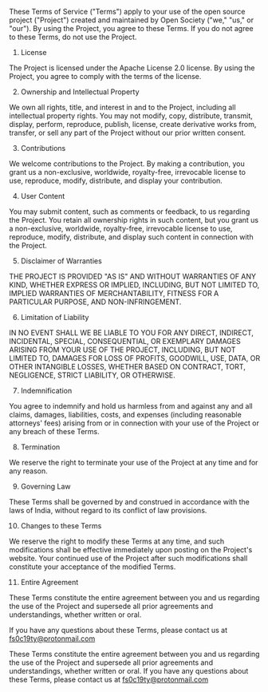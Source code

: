 These Terms of Service ("Terms") apply to your use of the open source project ("Project") created and maintained by Open Society ("we," "us," or "our"). By using the Project, you agree to these Terms. If you do not agree to these Terms, do not use the Project.

1.  License

The Project is licensed under the Apache License 2.0 license. By using the Project, you agree to comply with the terms of the license.

2. Ownership and Intellectual Property

We own all rights, title, and interest in and to the Project, including all intellectual property rights. You may not modify, copy, distribute, transmit, display, perform, reproduce, publish, license, create derivative works from, transfer, or sell any part of the Project without our prior written consent.

3. Contributions

We welcome contributions to the Project. By making a contribution, you grant us a non-exclusive, worldwide, royalty-free, irrevocable license to use, reproduce, modify, distribute, and display your contribution.

4. User Content

You may submit content, such as comments or feedback, to us regarding the Project. You retain all ownership rights in such content, but you grant us a non-exclusive, worldwide, royalty-free, irrevocable license to use, reproduce, modify, distribute, and display such content in connection with the Project.

5. Disclaimer of Warranties

THE PROJECT IS PROVIDED "AS IS" AND WITHOUT WARRANTIES OF ANY KIND, WHETHER EXPRESS OR IMPLIED, INCLUDING, BUT NOT LIMITED TO, IMPLIED WARRANTIES OF MERCHANTABILITY, FITNESS FOR A PARTICULAR PURPOSE, AND NON-INFRINGEMENT.

6. Limitation of Liability

IN NO EVENT SHALL WE BE LIABLE TO YOU FOR ANY DIRECT, INDIRECT, INCIDENTAL, SPECIAL, CONSEQUENTIAL, OR EXEMPLARY DAMAGES ARISING FROM YOUR USE OF THE PROJECT, INCLUDING, BUT NOT LIMITED TO, DAMAGES FOR LOSS OF PROFITS, GOODWILL, USE, DATA, OR OTHER INTANGIBLE LOSSES, WHETHER BASED ON CONTRACT, TORT, NEGLIGENCE, STRICT LIABILITY, OR OTHERWISE.

7. Indemnification

You agree to indemnify and hold us harmless from and against any and all claims, damages, liabilities, costs, and expenses (including reasonable attorneys' fees) arising from or in connection with your use of the Project or any breach of these Terms.

8. Termination

We reserve the right to terminate your use of the Project at any time and for any reason.

9. Governing Law

These Terms shall be governed by and construed in accordance with the laws of India, without regard to its conflict of law provisions.

10. Changes to these Terms

We reserve the right to modify these Terms at any time, and such modifications shall be effective immediately upon posting on the Project's website. Your continued use of the Project after such modifications shall constitute your acceptance of the modified Terms.

11. Entire Agreement

These Terms constitute the entire agreement between you and us regarding the use of the Project and supersede all prior agreements and understandings, whether written or oral.

If you have any questions about these Terms, please contact us at fs0c19ty@protonmail.com

These Terms constitute the entire agreement between you and us regarding the use of the Project and supersede all prior agreements and understandings, whether written or oral.
If you have any questions about these Terms, please contact us at fs0c19ty@protonmail.com
